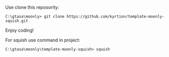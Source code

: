 Use clone this reposority:
```
C:\gtasa\moonly> git clone https://github.com/kyrtion/template-moonly-squish.git
```

Enjoy coding!

For squish use command in project:
```
C:\gtasa\moonly\template-moonly-squish> squish
```
